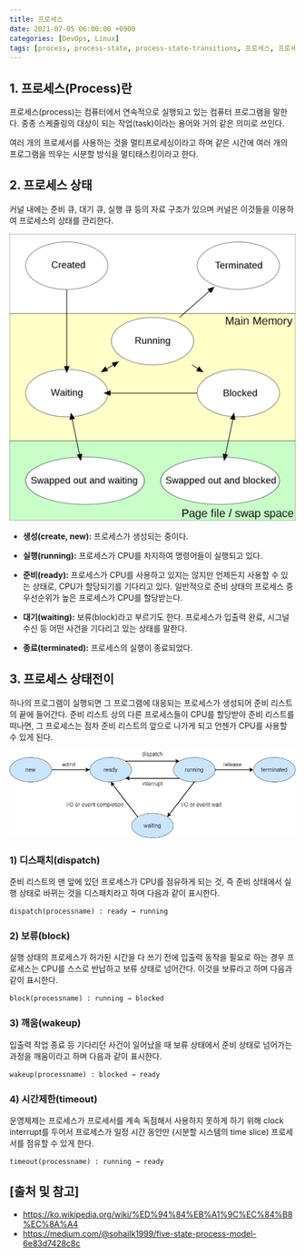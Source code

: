 ```yaml
---
title: 프로세스
date: 2021-07-05 06:00:00 +0900
categories: [DevOps, Linux]
tags: [process, process-state, process-state-transitions, 프로세스, 프로세스-상태, 프로세스-상태전이]
---
```


## 1. 프로세스(Process)란
프로세스(process)는 컴퓨터에서 연속적으로 실행되고 있는 컴퓨터 프로그램을 말한다. 종종 스케줄링의 대상이 되는 작업(task)이라는 용어와 거의 같은 의미로 쓰인다.

여러 개의 프로세서를 사용하는 것을 멀티프로세싱이라고 하며 같은 시간에 여러 개의 프로그램을 띄우는 시분할 방식을 멀티태스킹이라고 한다.

## 2. 프로세스 상태
커널 내에는 준비 큐, 대기 큐, 실행 큐 등의 자료 구조가 있으며 커널은 이것들을 이용하여 프로세스의 상태를 관리한다.

![process-states](/assets/img/2021-07-05-process/process-states.png)

* __생성(create, new):__ 프로세스가 생성되는 중이다.

* __실행(running):__ 프로세스가 CPU를 차지하여 명령어들이 실행되고 있다.

* __준비(ready):__ 프로세스가 CPU를 사용하고 있지는 않지만 언제든지 사용할 수 있는 상태로, CPU가 할당되기를 기다리고 있다. 일반적으로 준비 상태의 프로세스 중 우선순위가 높은 프로세스가 CPU를 할당받는다.

* __대기(waiting):__ 보류(block)라고 부르기도 한다. 프로세스가 입출력 완료, 시그널 수신 등 어떤 사건을 기다리고 있는 상태를 말한다.

* __종료(terminated):__ 프로세스의 실행이 종료되었다.

## 3. 프로세스 상태전이
하나의 프로그램이 실행되면 그 프로그램에 대응되는 프로세스가 생성되어 준비 리스트의 끝에 들어간다. 준비 리스트 상의 다른 프로세스들이 CPU를 할당받아 준비 리스트를 떠나면, 그 프로세스는 점차 준비 리스트의 앞으로 나가게 되고 언젠가 CPU를 사용할 수 있게 된다.

![process-state-transitions](/assets/img/2021-07-05-process/process-state-transitions.png)

### 1) 디스패치(dispatch)
준비 리스트의 맨 앞에 있던 프로세스가 CPU를 점유하게 되는 것, 즉 준비 상태에서 실행 상태로 바뀌는 것을 디스패치라고 하며 다음과 같이 표시한다.

```text
dispatch(processname) : ready → running
```

### 2) 보류(block)
실행 상태의 프로세스가 허가된 시간을 다 쓰기 전에 입출력 동작을 필요로 하는 경우 프로세스는 CPU를 스스로 반납하고 보류 상태로 넘어간다. 이것을 보류라고 하며 다음과 같이 표시한다.

```text
block(processname) : running → blocked
```

### 3) 깨움(wakeup)
입출력 작업 종료 등 기다리던 사건이 일어났을 때 보류 상태에서 준비 상태로 넘어가는 과정을 깨움이라고 하며 다음과 같이 표시한다.

```text
wakeup(processname) : blocked → ready
```

### 4) 시간제한(timeout)
운영체제는 프로세스가 프로세서를 계속 독점해서 사용하지 못하게 하기 위해 clock interrupt를 두어서 프로세스가 일정 시간 동안만 (시분할 시스템의 time slice) 프로세서를 점유할 수 있게 한다.

```text
timeout(processname) : running → ready
```

## [출처 및 참고]
* <https://ko.wikipedia.org/wiki/%ED%94%84%EB%A1%9C%EC%84%B8%EC%8A%A4>
* <https://medium.com/@sohailk1999/five-state-process-model-6e83d7428c8c>
